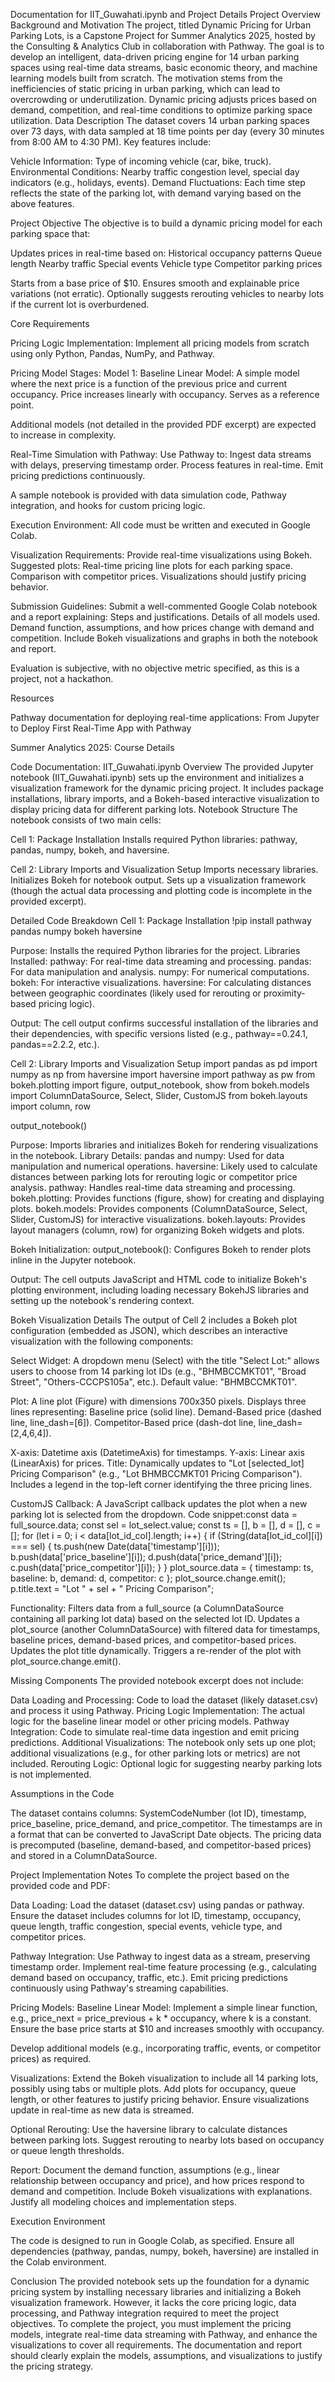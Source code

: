 Documentation for IIT_Guwahati.ipynb and Project Details
Project Overview
Background and Motivation
The project, titled Dynamic Pricing for Urban Parking Lots, is a Capstone Project for Summer Analytics 2025, hosted by the Consulting & Analytics Club in collaboration with Pathway. The goal is to develop an intelligent, data-driven pricing engine for 14 urban parking spaces using real-time data streams, basic economic theory, and machine learning models built from scratch. The motivation stems from the inefficiencies of static pricing in urban parking, which can lead to overcrowding or underutilization. Dynamic pricing adjusts prices based on demand, competition, and real-time conditions to optimize parking space utilization.
Data Description
The dataset covers 14 urban parking spaces over 73 days, with data sampled at 18 time points per day (every 30 minutes from 8:00 AM to 4:30 PM). Key features include:

Vehicle Information: Type of incoming vehicle (car, bike, truck).
Environmental Conditions: Nearby traffic congestion level, special day indicators (e.g., holidays, events).
Demand Fluctuations: Each time step reflects the state of the parking lot, with demand varying based on the above features.

Project Objective
The objective is to build a dynamic pricing model for each parking space that:

Updates prices in real-time based on:
Historical occupancy patterns
Queue length
Nearby traffic
Special events
Vehicle type
Competitor parking prices


Starts from a base price of $10.
Ensures smooth and explainable price variations (not erratic).
Optionally suggests rerouting vehicles to nearby lots if the current lot is overburdened.

Core Requirements

Pricing Logic Implementation:
Implement all pricing models from scratch using only Python, Pandas, NumPy, and Pathway.


Pricing Model Stages:
Model 1: Baseline Linear Model:
A simple model where the next price is a function of the previous price and current occupancy.
Price increases linearly with occupancy.
Serves as a reference point.


Additional models (not detailed in the provided PDF excerpt) are expected to increase in complexity.


Real-Time Simulation with Pathway:
Use Pathway to:
Ingest data streams with delays, preserving timestamp order.
Process features in real-time.
Emit pricing predictions continuously.


A sample notebook is provided with data simulation code, Pathway integration, and hooks for custom pricing logic.


Execution Environment:
All code must be written and executed in Google Colab.


Visualization Requirements:
Provide real-time visualizations using Bokeh.
Suggested plots:
Real-time pricing line plots for each parking space.
Comparison with competitor prices.
Visualizations should justify pricing behavior.




Submission Guidelines:
Submit a well-commented Google Colab notebook and a report explaining:
Steps and justifications.
Details of all models used.
Demand function, assumptions, and how prices change with demand and competition.
Include Bokeh visualizations and graphs in both the notebook and report.


Evaluation is subjective, with no objective metric specified, as this is a project, not a hackathon.



Resources

Pathway documentation for deploying real-time applications:
From Jupyter to Deploy
First Real-Time App with Pathway


Summer Analytics 2025: Course Details

Code Documentation: IIT_Guwahati.ipynb
Overview
The provided Jupyter notebook (IIT_Guwahati.ipynb) sets up the environment and initializes a visualization framework for the dynamic pricing project. It includes package installations, library imports, and a Bokeh-based interactive visualization to display pricing data for different parking lots.
Notebook Structure
The notebook consists of two main cells:

Cell 1: Package Installation
Installs required Python libraries: pathway, pandas, numpy, bokeh, and haversine.


Cell 2: Library Imports and Visualization Setup
Imports necessary libraries.
Initializes Bokeh for notebook output.
Sets up a visualization framework (though the actual data processing and plotting code is incomplete in the provided excerpt).



Detailed Code Breakdown
Cell 1: Package Installation
!pip install pathway pandas numpy bokeh haversine


Purpose: Installs the required Python libraries for the project.
Libraries Installed:
pathway: For real-time data streaming and processing.
pandas: For data manipulation and analysis.
numpy: For numerical computations.
bokeh: For interactive visualizations.
haversine: For calculating distances between geographic coordinates (likely used for rerouting or proximity-based pricing logic).


Output: The cell output confirms successful installation of the libraries and their dependencies, with specific versions listed (e.g., pathway==0.24.1, pandas==2.2.2, etc.).

Cell 2: Library Imports and Visualization Setup
import pandas as pd
import numpy as np
from haversine import haversine
import pathway as pw
from bokeh.plotting import figure, output_notebook, show
from bokeh.models import ColumnDataSource, Select, Slider, CustomJS
from bokeh.layouts import column, row

output_notebook()


Purpose: Imports libraries and initializes Bokeh for rendering visualizations in the notebook.
Library Details:
pandas and numpy: Used for data manipulation and numerical operations.
haversine: Likely used to calculate distances between parking lots for rerouting logic or competitor price analysis.
pathway: Handles real-time data streaming and processing.
bokeh.plotting: Provides functions (figure, show) for creating and displaying plots.
bokeh.models: Provides components (ColumnDataSource, Select, Slider, CustomJS) for interactive visualizations.
bokeh.layouts: Provides layout managers (column, row) for organizing Bokeh widgets and plots.


Bokeh Initialization:
output_notebook(): Configures Bokeh to render plots inline in the Jupyter notebook.


Output: The cell outputs JavaScript and HTML code to initialize Bokeh's plotting environment, including loading necessary BokehJS libraries and setting up the notebook's rendering context.

Bokeh Visualization Details
The output of Cell 2 includes a Bokeh plot configuration (embedded as JSON), which describes an interactive visualization with the following components:

Select Widget:
A dropdown menu (Select) with the title "Select Lot:" allows users to choose from 14 parking lot IDs (e.g., "BHMBCCMKT01", "Broad Street", "Others-CCCPS105a", etc.).
Default value: "BHMBCCMKT01".


Plot:
A line plot (Figure) with dimensions 700x350 pixels.
Displays three lines representing:
Baseline price (solid line).
Demand-Based price (dashed line, line_dash=[6]).
Competitor-Based price (dash-dot line, line_dash=[2,4,6,4]).


X-axis: Datetime axis (DatetimeAxis) for timestamps.
Y-axis: Linear axis (LinearAxis) for prices.
Title: Dynamically updates to "Lot [selected_lot] Pricing Comparison" (e.g., "Lot BHMBCCMKT01 Pricing Comparison").
Includes a legend in the top-left corner identifying the three pricing lines.


CustomJS Callback:
A JavaScript callback updates the plot when a new parking lot is selected from the dropdown.
Code snippet:const data = full_source.data;
const sel = lot_select.value;
const ts = [], b = [], d = [], c = [];
for (let i = 0; i < data[lot_id_col].length; i++) {
    if (String(data[lot_id_col][i]) === sel) {
        ts.push(new Date(data['timestamp'][i]));
        b.push(data['price_baseline'][i]);
        d.push(data['price_demand'][i]);
        c.push(data['price_competitor'][i]);
    }
}
plot_source.data = {
    timestamp: ts,
    baseline: b,
    demand: d,
    competitor: c
};
plot_source.change.emit();
p.title.text = "Lot " + sel + " Pricing Comparison";


Functionality:
Filters data from a full_source (a ColumnDataSource containing all parking lot data) based on the selected lot ID.
Updates a plot_source (another ColumnDataSource) with filtered data for timestamps, baseline prices, demand-based prices, and competitor-based prices.
Updates the plot title dynamically.
Triggers a re-render of the plot with plot_source.change.emit().





Missing Components
The provided notebook excerpt does not include:

Data Loading and Processing: Code to load the dataset (likely dataset.csv) and process it using Pathway.
Pricing Logic Implementation: The actual logic for the baseline linear model or other pricing models.
Pathway Integration: Code to simulate real-time data ingestion and emit pricing predictions.
Additional Visualizations: The notebook only sets up one plot; additional visualizations (e.g., for other parking lots or metrics) are not included.
Rerouting Logic: Optional logic for suggesting nearby parking lots is not implemented.

Assumptions in the Code

The dataset contains columns: SystemCodeNumber (lot ID), timestamp, price_baseline, price_demand, and price_competitor.
The timestamps are in a format that can be converted to JavaScript Date objects.
The pricing data is precomputed (baseline, demand-based, and competitor-based prices) and stored in a ColumnDataSource.

Project Implementation Notes
To complete the project based on the provided code and PDF:

Data Loading:
Load the dataset (dataset.csv) using pandas or pathway.
Ensure the dataset includes columns for lot ID, timestamp, occupancy, queue length, traffic congestion, special events, vehicle type, and competitor prices.


Pathway Integration:
Use Pathway to ingest data as a stream, preserving timestamp order.
Implement real-time feature processing (e.g., calculating demand based on occupancy, traffic, etc.).
Emit pricing predictions continuously using Pathway's streaming capabilities.


Pricing Models:
Baseline Linear Model:
Implement a simple linear function, e.g., price_next = price_previous + k * occupancy, where k is a constant.
Ensure the base price starts at $10 and increases smoothly with occupancy.


Develop additional models (e.g., incorporating traffic, events, or competitor prices) as required.


Visualizations:
Extend the Bokeh visualization to include all 14 parking lots, possibly using tabs or multiple plots.
Add plots for occupancy, queue length, or other features to justify pricing behavior.
Ensure visualizations update in real-time as new data is streamed.


Optional Rerouting:
Use the haversine library to calculate distances between parking lots.
Suggest rerouting to nearby lots based on occupancy or queue length thresholds.


Report:
Document the demand function, assumptions (e.g., linear relationship between occupancy and price), and how prices respond to demand and competition.
Include Bokeh visualizations with explanations.
Justify all modeling choices and implementation steps.



Execution Environment

The code is designed to run in Google Colab, as specified.
Ensure all dependencies (pathway, pandas, numpy, bokeh, haversine) are installed in the Colab environment.

Conclusion
The provided notebook sets up the foundation for a dynamic pricing system by installing necessary libraries and initializing a Bokeh visualization framework. However, it lacks the core pricing logic, data processing, and Pathway integration required to meet the project objectives. To complete the project, you must implement the pricing models, integrate real-time data streaming with Pathway, and enhance the visualizations to cover all requirements. The documentation and report should clearly explain the models, assumptions, and visualizations to justify the pricing strategy.
